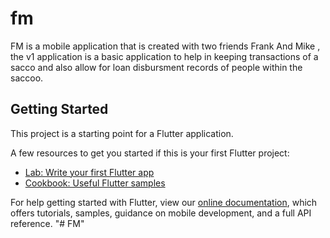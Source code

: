 # fm
FM is a mobile application that is created with two friends Frank And Mike , the v1 application is a basic application to help 
in keeping transactions of a sacco and also allow for loan disbursment records of people within the saccoo.


## Getting Started

This project is a starting point for a Flutter application.

A few resources to get you started if this is your first Flutter project:

- [Lab: Write your first Flutter app](https://flutter.dev/docs/get-started/codelab)
- [Cookbook: Useful Flutter samples](https://flutter.dev/docs/cookbook)

For help getting started with Flutter, view our
[online documentation](https://flutter.dev/docs), which offers tutorials,
samples, guidance on mobile development, and a full API reference.
"# FM" 

